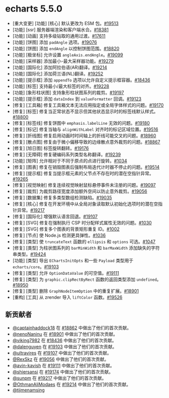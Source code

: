 # echarts 5.5.0

- [重大变更] [功能] [核心] 默认更改为 ESM 包。[#19513](https://github.com/apache/echarts/issues/19513)
- [功能] [ssr] 服务器端渲染和客户端水合。[#18381](https://github.com/apache/echarts/issues/18381)
- [功能] [动画] 支持多级钻取的通用过渡。[#17611](https://github.com/apache/echarts/issues/17611)
- [功能] [饼图] 添加 `padAngle` 选项。[#19076](https://github.com/apache/echarts/issues/19076)
- [功能] [饼图] 添加 `endAngle` 以控制饼图范围。[#18820](https://github.com/apache/echarts/issues/18820)
- [功能] [极坐标] 允许设置 `angleAxis.endAngle`。[#19099](https://github.com/apache/echarts/issues/19099)
- [功能] [采样器] 添加最小-最大采样器功能。[#19279](https://github.com/apache/echarts/issues/19279)
- [功能] [国际化] 添加阿拉伯语(AR)翻译。[#19214](https://github.com/apache/echarts/issues/19214)
- [功能] [国际化] 添加荷兰语(NL)翻译。[#19252](https://github.com/apache/echarts/issues/19252)
- [功能] [提示框] 添加 `appendTo` 选项以允许自定义提示框容器。[#18436](https://github.com/apache/echarts/issues/18436)
- [功能] [标签] 支持最小/最大标签的对齐。[#19228](https://github.com/apache/echarts/issues/19228)
- [功能] [象形柱状图] 支持象形柱状图系列的裁剪。[#19197](https://github.com/apache/echarts/issues/19197)
- [功能] [提示框] 添加 `dataIndex` 到 `valueFormatter` 回调。[#19123](https://github.com/apache/echarts/issues/19123)
- [修复] [工具箱] 修复工具箱文本无法应用指定或全局字体样式的问题。[#19170](https://github.com/apache/echarts/issues/19170)
- [修复] [标签] 修复当正常状态不显示但其他状态显示时的标签线默认样式。[#18800](https://github.com/apache/echarts/issues/18800)
- [修复] [标签线] 修复饼图中 `emphasis.labelLine` 无效的问题。[#19180](https://github.com/apache/echarts/issues/19180)
- [修复] [标记] 修复当轴与 `alignWithLabel` 对齐时的标记区域位置。[#19516](https://github.com/apache/echarts/issues/19516)
- [修复] [折线图] 修复启用动画时时间轴上的折线可能交叉的问题。[#18960](https://github.com/apache/echarts/issues/18960)
- [修复] [散点图] 修复由于微小偏移导致的边缘散点意外裁剪的问题。[#18867](https://github.com/apache/echarts/issues/18867)
- [修复] [旭日图] 标签旋转翻转。[#19176](https://github.com/apache/echarts/issues/19176)
- [修复] [无障碍] 修复硬编码系列类型名称翻译。[#19239](https://github.com/apache/echarts/issues/19239)
- [功能] [矩阵] 允许相对于不同于原点的点进行旋转。[#1034](https://github.com/ecomfe/zrender/issues/1034)
- [修复] [图表] 修复在销毁图表后强制布局迭代计时器不停止的问题。[#19514](https://github.com/apache/echarts/issues/19514)
- [修复] [提示框] 修复当提示框元素的父节点不存在时的潜在空指针异常。[#19265](https://github.com/apache/echarts/issues/19265)
- [修复] [视觉映射] 修复连续视觉映射鼠标悬停事件未注册的问题。[#19097](https://github.com/apache/echarts/issues/19097)
- [修复] [裁剪] 为裁剪路径宽度添加额外空间以防止意外裁剪。[#19056](https://github.com/apache/echarts/issues/19056)
- [修复] [数据集] 修复多类型数组检测缺陷。[#19035](https://github.com/apache/echarts/issues/19035)
- [修复] [核心] 修复在开发环境中从全局对象读取默认初始化选项时的潜在空指针异常。[#19217](https://github.com/apache/echarts/issues/19217)
- [修复] [国际化] 增强默认语言回退。[#19107](https://github.com/apache/echarts/issues/19107)
- [修复] [SVG] 修复在强制执行 CSP 时分配样式属性无效的问题。[#1030](https://github.com/ecomfe/zrender/issues/1030)
- [修复] [SVG] 修复多个图表的背景矩形重复 ID。[#1002](https://github.com/ecomfe/zrender/issues/1002)
- [修复] [节点] 使 Node.js 检测更具弹性。[#1036](https://github.com/ecomfe/zrender/pull/1036)
- [修复] [类型] 使 `truncateText` 函数的 `ellipsis` 和 `options` 可选。[#1047](https://github.com/ecomfe/zrender/issues/1047)
- [修复] [类型] 为柱状图系列的 `barMinWidth` 和 `barMaxWidth` 添加缺失的字符串类型。[#19424](https://github.com/apache/echarts/issues/19424)
- [功能] [类型] 导出 `EChartsInitOpts` 和一些 `Payload` 类型用于 `echarts/core`。[#19103](https://github.com/apache/echarts/issues/19103)
- [修复] [类型] 允许 `OptionDataValue` 的可空值。[#19111](https://github.com/apache/echarts/issues/19111)
- [修复] [类型] 为 `graphic.clipRectByRect` 函数的返回类型添加 `undefined`。[#18950](https://github.com/apache/echarts/issues/18950)
- [修复] [类型] 删除 `GraphNodeItemOption` 中的重复扩展。[#18901](https://github.com/apache/echarts/issues/18901)
- [重构] [工具] 从 zrender 导入 `liftColor` 函数。[#19526](https://github.com/apache/echarts/issues/19526)

## 新贡献者

- [@captainhaddock18](https://github.com/captainhaddock18) 在 [#18862](https://github.com/apache/echarts/pull/18862) 中做出了他们的首次贡献。
- [@nenoNaninu](https://github.com/nenoNaninu) 在 [#18901](https://github.com/apache/echarts/pull/18901) 中做出了他们的首次贡献。
- [@viking7982](https://github.com/viking7982) 在 [#18436](https://github.com/apache/echarts/pull/18436) 中做出了他们的首次贡献。
- [@dalenguyen](https://github.com/dalenguyen) 在 [#19103](https://github.com/apache/echarts/pull/19103) 中做出了他们的首次贡献。
- [@ultravires](https://github.com/ultravires) 在 [#19107](https://github.com/apache/echarts/pull/19107) 中做出了他们的首次贡献。
- [@RexSkz](https://github.com/RexSkz) 在 [#19056](https://github.com/apache/echarts/pull/19056) 中做出了他们的首次贡献。
- [@avin-kavish](https://github.com/avin-kavish) 在 [#19111](https://github.com/apache/echarts/pull/19111) 中做出了他们的首次贡献。
- [@shiersansi](https://github.com/shiersansi) 在 [#19174](https://github.com/apache/echarts/pull/19174) 中做出了他们的首次贡献。
- [@sunpm](https://github.com/sunpm) 在 [#19217](https://github.com/apache/echarts/pull/19217) 中做出了他们的首次贡献。
- [@OthmanAliModaes](https://github.com/OthmanAliModaes) 在 [#19214](https://github.com/apache/echarts/pull/19214) 中做出了他们的首次贡献。
- [@tijmenamsing](https://github.com/tijmenamsing)